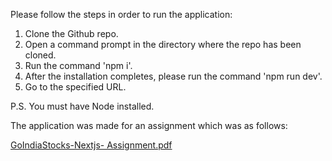 Please follow the steps in order to run the application:
1) Clone the Github repo.
2) Open a command prompt in the directory where the repo has been cloned.
3) Run the command 'npm i'.
4) After the installation completes, please run the command 'npm run dev'.
5) Go to the specified URL.

P.S. You must have Node installed.

The application was made for an assignment which was as follows:

[GoIndiaStocks-Nextjs- Assignment.pdf](https://github.com/ruturajpokemon/GoIndiaStocksTest/files/11260493/GoIndiaStocks-Nextjs-.Assignment.pdf)
